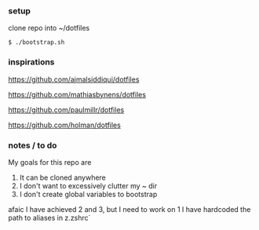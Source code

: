 ### setup
clone repo into ~/dotfiles

`$ ./bootstrap.sh`

### inspirations
https://github.com/ajmalsiddiqui/dotfiles

https://github.com/mathiasbynens/dotfiles

https://github.com/paulmillr/dotfiles

https://github.com/holman/dotfiles

### notes / to do
My goals for this repo are
1. It can be cloned anywhere
2. I don't want to excessively clutter my ~ dir
3. I don't create global variables to bootstrap

afaic I have achieved 2 and 3, but I need to work on 1
I have hardcoded the path to aliases in z.zshrc`
